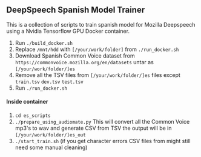 ## DeepSpeech Spanish Model Trainer
This is a collection of scripts to train spanish model for Mozilla Deepspeech using a Nvidia Tensorflow GPU Docker container.

1. Run `./build_docker.sh`
2. Replace `/mnt/hdd` with `[/your/work/folder]` from  `./run_docker.sh`
3. Download Spanish Common Voice dataset from `https://commonvoice.mozilla.org/en/datasets` untar as `[/your/work/folder/]es`
4. Remove all the TSV files from `[/your/work/folder/]es` files except `train.tsv` `dev.tsv` `test.tsv`
5. Run `./run_docker.sh` 

#### Inside container
1. `cd es_scripts`
2. `./prepare_using_audiomate.py` This will convert all the Common Voice mp3's to wav and generate CSV from TSV the output will be in `[/your/work/folder/]es_out`
2. `./start_train.sh` (if you get character errors CSV files from might still need some manual cleaning)
